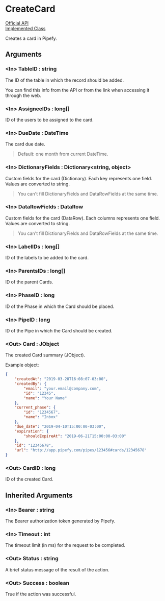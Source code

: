 # CreateCard

[Official API](https://api-docs.pipefy.com/reference/mutations/createCard/)  
[Implemented Class](../Capgemini.Pipefy/Card/CreateCard.cs)

Creates a card in Pipefy.

## Arguments

### &lt;In&gt; TableID : string

The ID of the table in which the record should be added.

You can find this info from the API or from the link when accessing it through the web.

### &lt;In&gt; AssigneeIDs : long[]

ID of the users to be assigned to the card.

### &lt;In&gt; DueDate : DateTime

The card due date.

> Default: one month from current DateTime.

### &lt;In&gt; DictionaryFields : Dictionary<string, object>

Custom fields for the card (Dictionary).
Each key represents one field. Values are converted to string.

> You can't fill DictionaryFields and DataRowFields at the same time.

### &lt;In&gt; DataRowFields : DataRow

Custom fields for the card (DataRow).
Each columns represents one field. Values are converted to string.

> You can't fill DictionaryFields and DataRowFields at the same time.

### &lt;In&gt; LabelIDs : long[]

ID of the labels to be added to the card.

### &lt;In&gt; ParentsIDs : long[]

ID of the parent Cards.

### &lt;In&gt; PhaseID : long

ID of the Phase in which the Card should be placed.

### &lt;In&gt; PipeID : long

ID of the Pipe in which the Card should be created.

### &lt;Out&gt; Card : JObject

The created Card summary (JObject).

Example object:

```json
{
    "createdAt": "2019-03-28T16:08:07-03:00",
    "createdBy": {
        "email": "your.email@company.com",
        "id": "12345",
        "name": "Your Name"
    },
    "current_phase": {
        "id": "1234567",
        "name": "Inbox"
    },
    "due_date": "2019-04-10T15:00:00-03:00",
    "expiration": {
        "shouldExpireAt": "2019-06-21T15:00:00-03:00"
    },
    "id": "12345678",
    "url": "http://app.pipefy.com/pipes/123456#cards/12345678"
}
```

### &lt;Out&gt; CardID : long

ID of the created Card.

## Inherited Arguments

### &lt;In&gt; Bearer : string

The Bearer authorization token generated by Pipefy.

### &lt;In&gt; Timeout : int

The timeout limit (in ms) for the request to be completed.

### &lt;Out&gt; Status : string

A brief status message of the result of the action.

### &lt;Out&gt; Success : boolean

True if the action was successful.